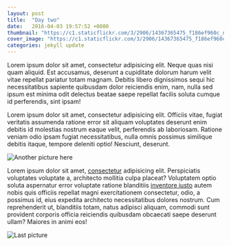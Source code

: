 ```yaml
---
layout: post
title:  "Day two"
date:   2016-04-03 19:57:52 +0800
thumbnail: "https://c1.staticflickr.com/3/2906/14367365475_f186ef960c_n.jpg"
cover_image: "https://c1.staticflickr.com/3/2906/14367365475_f186ef960c_n.jpg"
categories: jekyll update
---
```


Lorem ipsum dolor sit amet, consectetur adipisicing elit. Neque quas nisi quam aliquid. Est accusamus, deserunt a cupiditate dolorum harum velit vitae repellat pariatur totam magnam. Debitis libero dignissimos sequi hic necessitatibus sapiente quibusdam dolor reiciendis enim, nam, nulla sed ipsum est minima odit delectus beatae saepe repellat facilis soluta cumque id perferendis, sint ipsam!

Lorem ipsum dolor sit amet, consectetur adipisicing elit. Officiis vitae, fugiat veritatis assumenda ratione error sit aliquam voluptates deserunt enim debitis id molestias nostrum eaque velit, perferendis ab laboriosam. Ratione veniam odio ipsam fugiat necessitatibus, nulla omnis possimus similique debitis itaque, tempore deleniti optio! Nesciunt, deserunt.

![Another picture here](http://im.vsco.co/1/51f48bb095e8247120/5687e08745331ed8698b4568/23b81fbf-c91f-4434-b5a7-ec04ddefe9f6.jpg)

Lorem ipsum dolor sit amet, [consectetur] adipisicing elit. Perspiciatis voluptates voluptate a, architecto mollitia culpa placeat? Voluptatem optio soluta aspernatur error voluptate ratione blanditiis [inventore iusto] autem nobis quis officiis repellat magni exercitationem consectetur, odio, a possimus id, eius expedita architecto necessitatibus dolores nostrum. Cum reprehenderit ut, blanditiis totam, natus adipisci aliquam, commodi sunt provident corporis officia reiciendis quibusdam obcaecati saepe deserunt ullam? Maiores in animi eos!

![Last picture](http://im.vsco.co/1/51f48bb095e8247120/5687de5e28331ecd628b456b/829050f7-8c9d-49bd-8762-f30360089bf2.jpg?w=800&dpr=1)

[consectetur]:		http://www.google.com
[inventore iusto]:	http://www.facebook.com